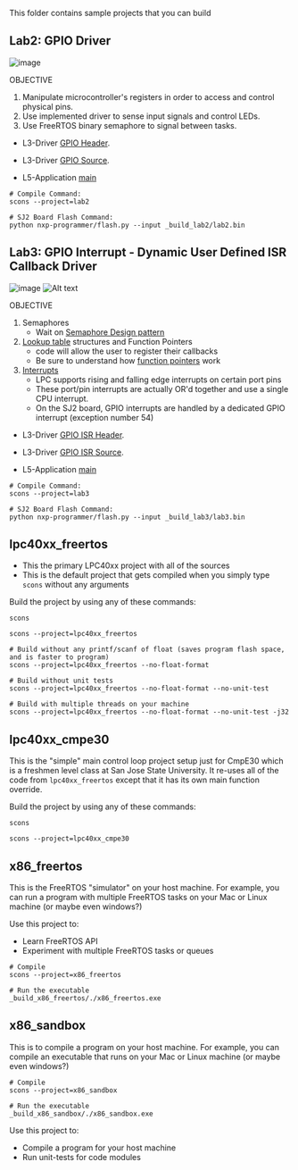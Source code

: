 This folder contains sample projects that you can build

## Lab2: GPIO Driver 
![image](https://user-images.githubusercontent.com/38081550/95832812-ac28bc80-0cef-11eb-9eea-3b6b61dd5132.png)

OBJECTIVE
1. Manipulate microcontroller's registers in order to access and control physical pins.
2. Use implemented driver to sense input signals and control LEDs.
3. Use FreeRTOS binary semaphore to signal between tasks.

* L3-Driver       [GPIO Header](lab2/l3_drivers/gpio_lab.h).

* L3-Driver       [GPIO Source](lab2/l3_drivers/sources/gpio_lab.c).

* L5-Application  [main](lab2/l5_application/main.c)
```
# Compile Command:
scons --project=lab2

# SJ2 Board Flash Command:
python nxp-programmer/flash.py --input _build_lab2/lab2.bin
```
## Lab3: GPIO Interrupt - Dynamic User Defined ISR Callback Driver
![image](https://user-images.githubusercontent.com/38081550/95835603-48a08e00-0cf3-11eb-9d4f-1c6d447c46cc.png)
![Alt text](http://books.socialledge.com/uploads/images/gallery/2019-09-Sep/isr.gif)

OBJECTIVE
1. Semaphores
    * Wait on [Semaphore Design pattern](http://books.socialledge.com/books/embedded-drivers-real-time-operating-systems/page/binary-semaphores#bkmrk-design-pattern)
2. [Lookup table](http://books.socialledge.com/books/embedded-drivers-real-time-operating-systems/page/lookup-tables) structures and Function Pointers
    * code will allow the user to register their callbacks
    * Be sure to understand how [function pointers](http://books.socialledge.com/books/useful-knowledge/page/function-pointer) work
3. [Interrupts](http://books.socialledge.com/books/embedded-drivers-real-time-operating-systems/page/nested-vector-interrupt-controller-%28nvic%29)
    * LPC supports rising and falling edge interrupts on certain port pins
    * These port/pin interrupts are actually OR'd together and use a single CPU interrupt.
    * On the SJ2 board, GPIO interrupts are handled by a dedicated GPIO interrupt (exception number 54)
    
* L3-Driver       [GPIO ISR Header](lab3/l3_drivers/gpio_isr.h).

* L3-Driver       [GPIO ISR Source](lab3/l3_drivers/sources/gpio_isr.c).

* L5-Application  [main](lab3/l5_application/main.c)
```
# Compile Command:
scons --project=lab3

# SJ2 Board Flash Command:
python nxp-programmer/flash.py --input _build_lab3/lab3.bin
```

## lpc40xx_freertos

* This the primary LPC40xx project with all of the sources
* This is the default project that gets compiled when you simply type `scons` without any arguments

Build the project by using any of these commands:
```
scons

scons --project=lpc40xx_freertos

# Build without any printf/scanf of float (saves program flash space, and is faster to program)
scons --project=lpc40xx_freertos --no-float-format

# Build without unit tests
scons --project=lpc40xx_freertos --no-float-format --no-unit-test

# Build with multiple threads on your machine
scons --project=lpc40xx_freertos --no-float-format --no-unit-test -j32

```

## lpc40xx_cmpe30

This is the "simple" main control loop project setup just for CmpE30 which is a freshmen level class at San Jose State University. It re-uses all of the code from `lpc40xx_freertos` except that it has its own main function override.

Build the project by using any of these commands:
```
scons

scons --project=lpc40xx_cmpe30
```

## x86_freertos

This is the FreeRTOS "simulator" on your host machine. For example, you can run a program with multiple FreeRTOS tasks on your Mac or Linux machine (or maybe even windows?)

Use this project to:

* Learn FreeRTOS API
* Experiment with multiple FreeRTOS tasks or queues
```
# Compile
scons --project=x86_freertos

# Run the executable
_build_x86_freertos/./x86_freertos.exe
```

## x86_sandbox

This is to compile a program on your host machine. For example, you can compile an executable that runs on your Mac or Linux machine (or maybe even windows?)
```
# Compile
scons --project=x86_sandbox

# Run the executable
_build_x86_sandbox/./x86_sandbox.exe
```

Use this project to:

* Compile a program for your host machine
* Run unit-tests for code modules
